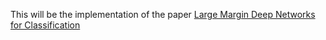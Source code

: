 This will be the implementation of the paper [Large Margin Deep Networks for Classification](https://arxiv.org/pdf/1803.05598.pdf)